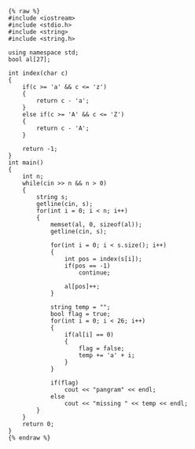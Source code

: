     {% raw %}
    #include <iostream>
    #include <stdio.h>
    #include <string>
    #include <string.h>
    
    using namespace std;
    bool al[27];
    
    int index(char c)
    {
    	if(c >= 'a' && c <= 'z')
    	{
    		return c - 'a';
    	}
    	else if(c >= 'A' && c <= 'Z')
    	{
    		return c - 'A';
    	}
    
    	return -1;
    }
    int main()
    {
    	int n;
    	while(cin >> n && n > 0)
    	{
    		string s;
    		getline(cin, s);
    		for(int i = 0; i < n; i++)
    		{
    			memset(al, 0, sizeof(al));
    			getline(cin, s);
    			
    			for(int i = 0; i < s.size(); i++)
    			{
    				int pos = index(s[i]);
    				if(pos == -1)
    					continue;
    
    				al[pos]++;
    			}
    			
    			string temp = "";
    			bool flag = true;
    			for(int i = 0; i < 26; i++)
    			{
    				if(al[i] == 0)
    				{
    					flag = false;
    					temp += 'a' + i;
    				}
    			}
    
    			if(flag)
    				cout << "pangram" << endl;
    			else
    				cout << "missing " << temp << endl;
    		}
    	}
    	return 0;
    }
    {% endraw %}
